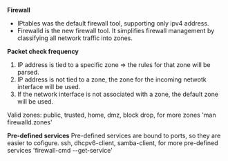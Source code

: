**Firewall**

 * IPtables was the default firewall tool, supporting only ipv4 address.
 * Firewalld is the new firewall tool. It simplifies firewall management by classifying all network traffic into zones.

**Packet check frequency**
1. IP address is tied to a specific zone => the rules for that zone will be parsed.
2. IP address is not tied to a zone, the zone for the incoming netwotk interface will be used.
3. If the network interface is not associated with a zone, the default zone will be used.

Valid zones: public, trusted, home, dmz, block drop, for more zones 'man firewalld.zones'

**Pre-defined services**
Pre-defined services are bound to ports, so they are easier to cofigure.
ssh, dhcpv6-client, samba-client, for more pre-defined services 'firewall-cmd --get-service'
